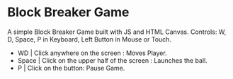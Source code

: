 # Block Breaker Game

A simple Block Breaker Game built with JS and HTML Canvas.
Controls: W, D, Space, P in Keyboard, Left Button in Mouse or Touch.
- WD | Click anywhere on the screen : Moves Player.
- Space | Click on the upper half of the screen : Launches the ball.
- P | Click on the button: Pause Game.

